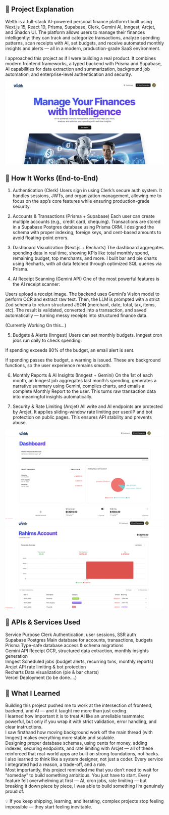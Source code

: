 🧠 Project Explanation
---

Welth is a full-stack AI-powered personal finance platform I built using Next.js 15, React 19, Prisma, Supabase, Clerk, Gemini AI, Inngest, Arcjet, and Shadcn UI.
The platform allows users to manage their finances intelligently: they can track and categorize transactions, analyze spending patterns, scan receipts with AI, set budgets, and receive automated monthly insights and alerts — all in a modern, production-grade SaaS environment.

I approached this project as if I were building a real product. It combines modern frontend frameworks, a typed backend with Prisma and Supabase, AI capabilities for data extraction and summarization, background job automation, and enterprise-level authentication and security.

![image alt](https://github.com/rahimrehann/Wealth/blob/e4b6fdc478eb25569e690ec799e840c72389b33b/main%20page%20photo.png)


🧭 How It Works (End-to-End)
---

1. Authentication (Clerk)
Users sign in using Clerk’s secure auth system. It handles sessions, JWTs, and organization management, allowing me to focus on the app’s core features while ensuring production-grade security.

2. Accounts & Transactions (Prisma + Supabase)
Each user can create multiple accounts (e.g., credit card, chequing). Transactions are stored in a Supabase Postgres database using Prisma ORM. I designed the schema with proper indexing, foreign keys, and cent-based amounts to avoid floating-point errors.

3. Dashboard Visualization (Next.js + Recharts)
The dashboard aggregates spending data in real time, showing KPIs like total monthly spend, remaining budget, top merchants, and more. I built bar and pie charts using Recharts, with all data fetched through optimized SQL queries via Prisma.

4. AI Receipt Scanning (Gemini API)
One of the most powerful features is the AI receipt scanner:

Users upload a receipt image. The backend uses Gemini’s Vision model to perform OCR and extract raw text. Then, the LLM is prompted with a strict Zod schema to return structured JSON (merchant, date, total, tax, items, etc). The result is validated, converted into a transaction, and saved automatically — turning messy receipts into structured finance data.

(Currently Working On this...)

5. Budgets & Alerts (Inngest)
Users can set monthly budgets. Inngest cron jobs run daily to check spending:

If spending exceeds 80% of the budget, an email alert is sent.

If spending passes the budget, a warning is issued.
These are background functions, so the user experience remains smooth.

6. Monthly Reports & AI Insights (Inngest + Gemini)
On the 1st of each month, an Inngest job aggregates last month’s spending, generates a narrative summary using Gemini, compiles charts, and emails a complete Monthly Report to the user. This turns raw transaction data into meaningful insights automatically.

7. Security & Rate Limiting (Arcjet)
All write and AI endpoints are protected by Arcjet. It applies sliding-window rate limiting per user/IP and bot protection on public pages. This ensures API stability and prevents abuse.

![image alt](https://github.com/rahimrehann/Wealth/blob/3fd6c278ff0c189b0557b7747ca61643613b2d8a/dashboard%20pic.png)
![image alt](https://github.com/rahimrehann/Wealth/blob/9e5aa0c9e212dca024b9f2e2a101793d884146e0/account%20photo.png)

📡 APIs & Services Used
---

Service	Purpose
Clerk	Authentication, user sessions, SSR auth<br/>
Supabase Postgres	Main database for accounts, transactions, budgets<br/>
Prisma	Type-safe database access & schema migrations<br/>
Gemini API	Receipt OCR, structured data extraction, monthly insights generation<br/>
Inngest	Scheduled jobs (budget alerts, recurring txns, monthly reports)<br/>
Arcjet	API rate limiting & bot protection<br/>
Recharts	Data visualization (pie & bar charts)<br/>
Vercel	Deployment (to be done....)<br/>


🧠 What I Learned
---

Building this project pushed me to work at the intersection of frontend, backend, and AI — and it taught me more than just coding.<br/>
I learned how important it is to treat AI like an unreliable teammate: powerful, but only if you wrap it with strict validation, error handling, and clear instructions.<br/>
I saw firsthand how moving background work off the main thread (with Inngest) makes everything more stable and scalable.<br/>
Designing proper database schemas, using cents for money, adding indexes, securing endpoints, and rate limiting with Arcjet — all of these reinforced that real-world apps are built on strong foundations, not hacks.<br/>
I also learned to think like a system designer, not just a coder. Every service I integrated had a reason, a trade-off, and a role.<br/>
Most importantly, this project reminded me that you don’t need to wait for “someday” to build something ambitious. You just have to start. Every feature felt overwhelming at first — AI, cron jobs, rate limiting — but breaking it down piece by piece, I was able to build something I’m genuinely proud of.<br/>

💡 If you keep shipping, learning, and iterating, complex projects stop feeling impossible — they start feeling inevitable.
